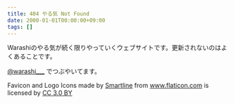 ```yaml
---
title: 404 やる気 Not Found
date: 2000-01-01T00:00:00+09:00
tags: []
---
```


Warashiのやる気が続く限りやっていくウェブサイトです。更新されないのはよくあることです。

[@warashi___](https://twitter.com/warashi___) でつぶやいてます。

<div>Favicon and Logo Icons made by <a href="https://www.flaticon.com/authors/smartline" title="Smartline">Smartline</a> from <a href="https:/www.flaticon.com/" title="Flaticon">www.flaticon.com</a> is licensed by <a href="http://creativecommons.org/licenses/by/3.0/" title="Creative Commons BY 3.0" target="_blank">CC 3.0 BY</a></div>

